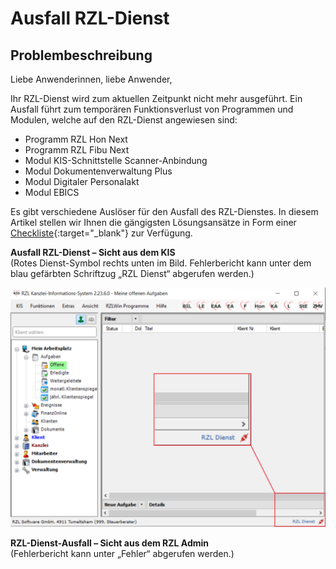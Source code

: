 # Ausfall RZL-Dienst

## Problembeschreibung

Liebe Anwenderinnen, liebe Anwender,

Ihr RZL-Dienst wird zum aktuellen Zeitpunkt nicht mehr ausgeführt. Ein Ausfall führt zum temporären Funktionsverlust von Programmen und Modulen, welche auf den RZL-Dienst angewiesen sind:

- Programm RZL Hon Next
- Programm RZL Fibu Next
- Modul KIS-Schnittstelle Scanner-Anbindung
- Modul Dokumentenverwaltung Plus
- Modul Digitaler Personalakt
- Modul EBICS

Es gibt verschiedene Auslöser für den Ausfall des RZL-Dienstes. In diesem Artikel stellen wir Ihnen die gängigsten Lösungsansätze in Form einer [Checkliste](../kbartikel/doku/ausfall_rzldienst_checkliste.pdf){:target="_blank"} zur Verfügung.

**Ausfall RZL-Dienst – Sicht aus dem KIS**  
(Rotes Dienst-Symbol rechts unten im Bild. Fehlerbericht kann unter dem blau gefärbten Schriftzug „RZL Dienst“ abgerufen werden.)

![Ausfall RZL Dienst](img/kb019_AusfallRzlDienst.png)

**RZL-Dienst-Ausfall – Sicht aus dem RZL Admin**  
(Fehlerbericht kann unter „Fehler“ abgerufen werden.)
